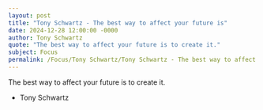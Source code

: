 ```yaml
---
layout: post
title: "Tony Schwartz - The best way to affect your future is"
date: 2024-12-28 12:00:00 -0000
author: Tony Schwartz
quote: "The best way to affect your future is to create it."
subject: Focus
permalink: /Focus/Tony Schwartz/Tony Schwartz - The best way to affect your future is
---
```


The best way to affect your future is to create it.

- Tony Schwartz
